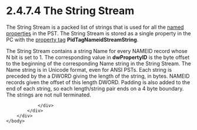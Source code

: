 <html dir="LTR" xmlns:mshelp="http://msdn.microsoft.com/mshelp" xmlns:ddue="http://ddue.schemas.microsoft.com/authoring/2003/5" xmlns:xlink="http://www.w3.org/1999/xlink" xmlns:tool="http://www.microsoft.com/tooltip">
    <head>
        <meta http-equiv="Content-Type" content="text/html; CHARSET=utf-8"></meta>
        <meta name="save" content="history"></meta>
        <title>2.4.7.4 The String Stream</title>
        <xml>
            <mshelp:toctitle title="2.4.7.4 The String Stream"></mshelp:toctitle>
            <mshelp:rltitle title="[MS-PST]: The String Stream"></mshelp:rltitle>
            <mshelp:keyword index="A" term="bbf3cbf6-74f4-48f0-899d-7d79650c021f"></mshelp:keyword>
            <mshelp:attr name="DCSext.ContentType" value="open specification"></mshelp:attr>
            <mshelp:attr name="AssetID" value="bbf3cbf6-74f4-48f0-899d-7d79650c021f"></mshelp:attr>
            <mshelp:attr name="TopicType" value="kbRef"></mshelp:attr>
            <mshelp:attr name="DCSext.Title" value="[MS-PST]: The String Stream" />
        </xml>
    </head>
    <body>
        <div id="header">
            <h1 class="heading">2.4.7.4 The String Stream</h1>
        </div>
        <div id="mainSection">
            <div id="mainBody">
                <div id="allHistory" class="saveHistory"></div>
                <div id="sectionSection0" class="section" name="collapseableSection">
                    

<p>The String Stream is a packed list of strings that is used
for all the <a href="08220cc9-69b1-4072-a2e7-2a0ff201d505.htm#gt_e6245def-e67d-4ab2-8c7d-04863b1c1063">named properties</a>
in the PST. The String Stream is stored as a single property in the PC with the
<a href="08220cc9-69b1-4072-a2e7-2a0ff201d505.htm#gt_550ffe03-4145-49d1-8370-a9906b00452c">property tag</a> <b>PidTagNameidStreamString</b>.</p>

<p>The String Stream contains a string Name for every NAMEID
record whose N bit is set to 1. The corresponding value in <b>dwPropertyID</b>
is the byte offset to the beginning of the corresponding Name string in the
String Stream. The Name string is in Unicode format, even for ANSI PSTs. Each
string is preceded by the a DWORD giving the length of the string, in bytes.
NAMEID records given the offset of this length DWORD. Padding is also added to
the end of each string, so each length/string pair ends on a 4 byte boundary.
The strings are not null terminated.</p>


                </div>
            </div>
        </div>
    </body>
</html>
